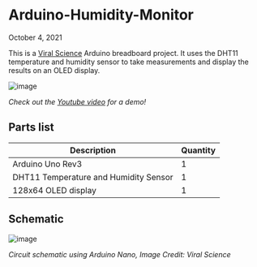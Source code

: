 # Arduino-Humidity-Monitor

October 4, 2021

This is a [Viral Science](https://www.viralsciencecreativity.com/post/arduino-humidity-monitor-oled) Arduino breadboard project. It uses the DHT11 temperature and humidity sensor to take measurements and display the results on an OLED display.

![image](https://user-images.githubusercontent.com/93152842/190877696-6d6fb8da-2a42-4263-9bc3-5b7b1905cd56.png)

*Check out the [Youtube video](https://www.viralsciencecreativity.com/post/arduino-humidity-monitor-oled) for a demo!*

## Parts list
| Description | Quantity |
| - | - |
| Arduino Uno Rev3 | 1 | 
| DHT11 Temperature and Humidity Sensor | 1 |
| 128x64 OLED display | 1 |

## Schematic
![image](https://user-images.githubusercontent.com/93152842/190877683-088db416-c5d0-41b5-9779-2b3ee525c1cd.png)

*Circuit schematic using Arduino Nano, Image Credit: Viral Science*
